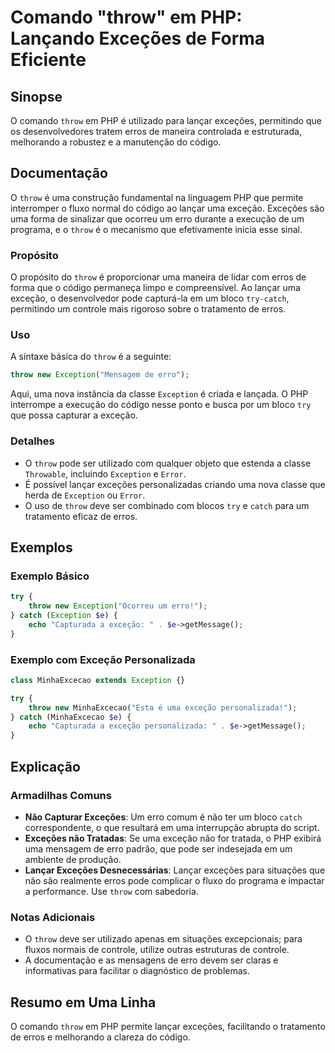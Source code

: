 <!--
Meta Description: # Comando "throw" em PHP: Lançando Exceções de Forma Eficiente ## Sinopse O comando `throw` em PHP é utilizado para lançar exceções, permitindo que os...
Meta Keywords: throw, uma, que, php, exceções
-->

# Comando "throw" em PHP: Lançando Exceções de Forma Eficiente

## Sinopse
O comando `throw` em PHP é utilizado para lançar exceções, permitindo que os desenvolvedores tratem erros de maneira controlada e estruturada, melhorando a robustez e a manutenção do código.

## Documentação
O `throw` é uma construção fundamental na linguagem PHP que permite interromper o fluxo normal do código ao lançar uma exceção. Exceções são uma forma de sinalizar que ocorreu um erro durante a execução de um programa, e o `throw` é o mecanismo que efetivamente inicia esse sinal. 

### Propósito
O propósito do `throw` é proporcionar uma maneira de lidar com erros de forma que o código permaneça limpo e compreensível. Ao lançar uma exceção, o desenvolvedor pode capturá-la em um bloco `try-catch`, permitindo um controle mais rigoroso sobre o tratamento de erros.

### Uso
A sintaxe básica do `throw` é a seguinte:

```php
throw new Exception("Mensagem de erro");
```

Aqui, uma nova instância da classe `Exception` é criada e lançada. O PHP interrompe a execução do código nesse ponto e busca por um bloco `try` que possa capturar a exceção.

### Detalhes
- O `throw` pode ser utilizado com qualquer objeto que estenda a classe `Throwable`, incluindo `Exception` e `Error`.
- É possível lançar exceções personalizadas criando uma nova classe que herda de `Exception` ou `Error`.
- O uso de `throw` deve ser combinado com blocos `try` e `catch` para um tratamento eficaz de erros.

## Exemplos
### Exemplo Básico
```php
try {
    throw new Exception("Ocorreu um erro!");
} catch (Exception $e) {
    echo "Capturada a exceção: " . $e->getMessage();
}
```

### Exemplo com Exceção Personalizada
```php
class MinhaExcecao extends Exception {}

try {
    throw new MinhaExcecao("Esta é uma exceção personalizada!");
} catch (MinhaExcecao $e) {
    echo "Capturada a exceção personalizada: " . $e->getMessage();
}
```

## Explicação
### Armadilhas Comuns
- **Não Capturar Exceções**: Um erro comum é não ter um bloco `catch` correspondente, o que resultará em uma interrupção abrupta do script.
- **Exceções não Tratadas**: Se uma exceção não for tratada, o PHP exibirá uma mensagem de erro padrão, que pode ser indesejada em um ambiente de produção.
- **Lançar Exceções Desnecessárias**: Lançar exceções para situações que não são realmente erros pode complicar o fluxo do programa e impactar a performance. Use `throw` com sabedoria.

### Notas Adicionais
- O `throw` deve ser utilizado apenas em situações excepcionais; para fluxos normais de controle, utilize outras estruturas de controle.
- A documentação e as mensagens de erro devem ser claras e informativas para facilitar o diagnóstico de problemas.

## Resumo em Uma Linha
O comando `throw` em PHP permite lançar exceções, facilitando o tratamento de erros e melhorando a clareza do código.